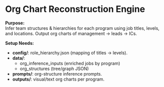 # Org Chart Reconstruction Engine

**Purpose:**  
Infer team structures & hierarchies for each program using job titles, levels, and locations. Output org charts of management → leads → ICs.

**Setup Needs:**  
- **config/**: role_hierarchy.json (mapping of titles → levels).  
- **data/**: 
  - org_inference_inputs (enriched jobs by program)
  - org_structures (tree/graph JSON)
- **prompts/**: org-structure inference prompts.  
- **outputs/**: visual/text org charts per program.
